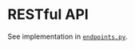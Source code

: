 # RESTful API

See implementation in [`endpoints.py`](https://github.com/fkcptlst/labtasker/blob/main/labtasker/server/endpoints.py).
